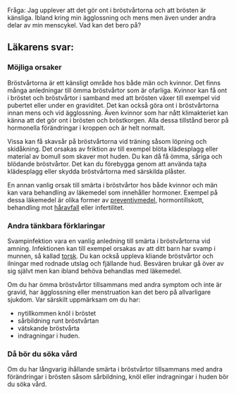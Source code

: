 Fråga: Jag upplever att det gör ont i bröstvårtorna och att brösten är känsliga. Ibland kring min ägglossning och mens men även under andra delar av min menscykel. Vad kan det bero på?

Läkarens svar:
--------------

### Möjliga orsaker

Bröstvårtorna är ett känsligt område hos både män och kvinnor. Det finns många anledningar till ömma bröstvårtor som är ofarliga. Kvinnor kan få ont i bröstet och bröstvårtor i samband med att brösten växer till exempel vid pubertet eller under en graviditet. Det kan också göra ont i bröstvårtorna innan mens och vid ägglossning. Även kvinnor som har nått klimakteriet kan känna att det gör ont i brösten och bröstkorgen. Alla dessa tillstånd beror på hormonella förändringar i kroppen och är helt normalt.

Vissa kan få skavsår på bröstvårtorna vid träning såsom löpning och skidåkning. Det orsakas av friktion av till exempel blöta klädesplagg eller material av bomull som skaver mot huden. Du kan då få ömma, såriga och blödande bröstvårtor. Det kan du förebygga genom att använda tajta klädesplagg eller skydda bröstvårtorna med särskilda plåster.

En annan vanlig orsak till smärta i bröstvårtor hos både kvinnor och män kan vara behandling av läkemedel som innehåller hormoner. Exempel på dessa läkemedel är olika former av [preventivmedel](https://www.kry.se/fakta/preventivmedel-med-hormoner/ "preventivmedel"), hormontillskott, behandling mot [håravfall](https://www.kry.se/fakta/haravfall/ "haravfall") eller infertilitet.

### Andra tänkbara förklaringar

Svampinfektion vara en vanlig anledning till smärta i bröstvårtorna vid amning. Infektionen kan till exempel orsakas av att ditt barn har svamp i munnen, så kallad [torsk](https://www.kry.se/fakta/utslag-hos-barn/#svampinfektioner-med-bildguide "torsk"). Du kan också uppleva kliande bröstvårtor och ilningar med rodnade utslag och fjällande hud. Besvären brukar gå över av sig självt men kan ibland behöva behandlas med läkemedel.

Om du har ömma bröstvårtor tillsammans med andra symptom och inte är gravid, har ägglossning eller menstruation kan det bero på allvarligare sjukdom. Var särskilt uppmärksam om du har:

*   nytillkommen knöl i bröstet
*   sårbildning runt bröstvårtan
*   vätskande bröstvårta
*   indragningar i huden.

### Då bör du söka vård

Om du har långvarig ihållande smärta i bröstvårtor tillsammans med andra förändringar i brösten såsom sårbildning, knöl eller indragningar i huden bör du söka vård.